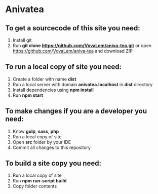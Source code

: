# Anivatea

## To get a sourcecode of this site you need:
1. Install git
2. Run **git clone https://github.com/VovaLem/aniva-tea.git** or open https://github.com/VovaLem/aniva-tea and download ZIP

## To run a local copy of site you need:
1. Create a folder with name **dist**
2. Run a local server with domain **anivatea.localhost** in **dist** directory
3. Install dependencies using **npm install**
4. Run **npm start**

## To make changes if you are a developer you need:
1. Know **gulp**, **sass**, **php**
2. Run a local copy of site
3. Open **src** folder by your IDE
4. Commit all changes to this repository

## To build a site copy you need:
1. Run a local copy of site
2. Run **npm run-script build**
3. Copy folder contents